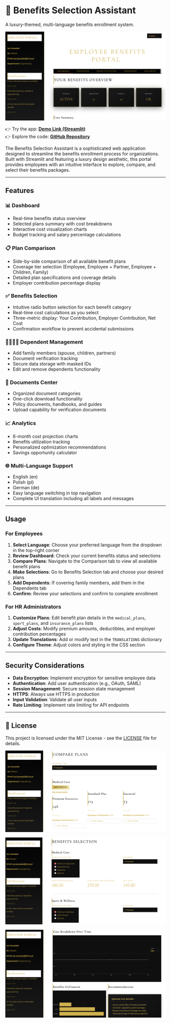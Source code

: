 # 💼 Benefits Selection Assistant

A luxury-themed, multi-language benefits enrollment system.

![Main Interface](assets/bea0.png)  

👉 Try the app: **[Demo Link (Streamlit)](https://benefits.streamlit.app)**  
👉 Explore the code: **[GitHub Repository](https://github.com/cersei568/benefits_enrollment_assistant)**  

The Benefits Selection Assistant is a sophisticated web application designed to streamline the benefits enrollment process for organizations. Built with Streamlit and featuring a luxury design aesthetic, this portal provides employees with an intuitive interface to explore, compare, and select their benefits packages.

---

## Features

### 📊 Dashboard
- Real-time benefits status overview
- Selected plans summary with cost breakdowns
- Interactive cost visualization charts
- Budget tracking and salary percentage calculations

### 📋 Plan Comparison
- Side-by-side comparison of all available benefit plans
- Coverage tier selection (Employee, Employee + Partner, Employee + Children, Family)
- Detailed plan specifications and coverage details
- Employer contribution percentage display

### ✅ Benefits Selection
- Intuitive radio button selection for each benefit category
- Real-time cost calculations as you select
- Three-metric display: Your Contribution, Employer Contribution, Net Cost
- Confirmation workflow to prevent accidental submissions

### 👨‍👩‍👧‍👦 Dependent Management
- Add family members (spouse, children, partners)
- Document verification tracking
- Secure data storage with masked IDs
- Edit and remove dependents functionality

### 📄 Documents Center
- Organized document categories
- One-click download functionality
- Policy documents, handbooks, and guides
- Upload capability for verification documents

### 📈 Analytics
- 6-month cost projection charts
- Benefits utilization tracking
- Personalized optimization recommendations
- Savings opportunity calculator

### 🌐 Multi-Language Support
- English (en)
- Polish (pl)
- German (de)
- Easy language switching in top navigation
- Complete UI translation including all labels and messages

---

## Usage

### For Employees

1. **Select Language**: Choose your preferred language from the dropdown in the top-right corner
2. **Review Dashboard**: Check your current benefits status and selections
3. **Compare Plans**: Navigate to the Comparison tab to view all available benefit plans
4. **Make Selections**: Go to Benefits Selection tab and choose your desired plans
5. **Add Dependents**: If covering family members, add them in the Dependents tab
6. **Confirm**: Review your selections and confirm to complete enrollment

### For HR Administrators

1. **Customize Plans**: Edit benefit plan details in the `medical_plans`, `sport_plans`, and `insurance_plans` lists
2. **Adjust Costs**: Modify premium amounts, deductibles, and employer contribution percentages
3. **Update Translations**: Add or modify text in the `TRANSLATIONS` dictionary
4. **Configure Theme**: Adjust colors and styling in the CSS section

---

## Security Considerations

- **Data Encryption**: Implement encryption for sensitive employee data
- **Authentication**: Add user authentication (e.g., OAuth, SAML)
- **Session Management**: Secure session state management
- **HTTPS**: Always use HTTPS in production
- **Input Validation**: Validate all user inputs
- **Rate Limiting**: Implement rate limiting for API endpoints

---

## 📄 License

This project is licensed under the MIT License - see the [LICENSE](LICENSE) file for details.


![Main Interface](assets/bea1.png)

![Main Interface](assets/bea2.png)

![Main Interface](assets/bea3.png)